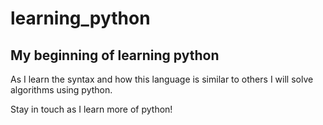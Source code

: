 # learning_python
## My beginning of learning python

As I learn the syntax and how this language is similar to others I will solve algorithms using python.

Stay in touch as I learn more of python!